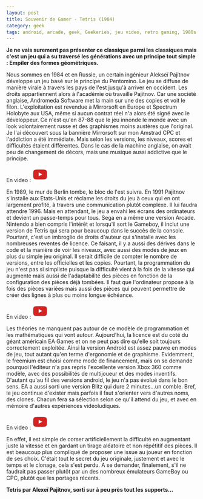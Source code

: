 ```yaml
---
layout: post
title: Souvenir de Gamer - Tetris (1984)
category: geek
tags: android, arcade, geek, Geekeries, jeu video, retro gaming, 1980s
---
```

**Je ne vais surement pas présenter ce classique parmi les classiques mais c'est un jeu qui a su traversé les générations avec un principe tout simple : Empiler des formes géométriques.**

Nous sommes en 1984 et en Russie, un certain ingénieur Alekseï Pajitnov développe un jeu basé sur le principe du Pentomino. Le jeu se diffuse de manière virale à travers les pays de l'est jusqu'à arriver en occident. Les droits appartiennent alors à l'académie où travaille Pajitnov. Car une société anglaise, Andromeda Software met la main sur une des copies et voit le filon. L'exploitation est revendue à Mirrorsoft en Europe et Spectrum Holobyte aux USA, même si aucun contrat réel n'a alors été signé avec le développeur. Ce n'est qu'en 87-88 que le jeu innonde le monde avec un look volontairement russe et des graphismes moins austères que l'original. Je l'ai découvert sous la bannière Mirrorsoft sur mon Amstrad CPC et l'addiction a été immédiate. Mais selon les versions, les niveaux, scores et difficultés étaient différentes. Dans le cas de la machine anglaise, on avait peu de changement de décors, mais une musique aussi addictive que le principe.

En video : [![video](/images/youtube.png)](https://www.youtube.com/watch?v=8BXd3b5kaGg)

En 1989, le mur de Berlin tombe, le bloc de l'est suivra. En 1991 Pajitnov s'installe aux Etats-Unis et réclame les droits du jeu à ceux qui en ont largement profité, à travers une communication plutôt complexe. Il lui faudra attendre 1996. Mais en attendant, le jeu a envahi les écrans des ordinateurs et devient un passe-temps pour tous. Sega en a même une version Arcade. Nintendo a bien compris l'intérêt et lorsqu'il sort le Gameboy, il inclut une version de Tetris qui sera pour beaucoup dans le succès de la console. Pourtant, c'est un imbroglio de droits d'auteur qui s'installe avec les nombreuses reventes de licence. Ce faisant, il y a aussi des dérives dans le code et la manière de voir les niveaux, avec aussi des modes de jeux en plus du simple jeu original. Il serait difficile de compter le nombre de versions, entre les officielles et les copies. Pourtant, la programmation du jeu n'est pas si simpliste puisque la difficulté vient à la fois de la vitesse qui augmente mais aussi de l'adaptabilité des pièces en fonction de la configuration des pièces déjà tombées. Il faut que l'ordinateur propose à la fois des pièces variées mais aussi des pièces qui peuvent permettre de créer des lignes à plus ou moins longue échéance.

En video : [![video](/images/youtube.png)](https://www.youtube.com/watch?v=h_jxLCHTC98)

Les théories ne manquent pas autour de ce modèle de programmation et les mathématiques qui vont autour. Aujourd'hui, la licence est du coté du géant américain EA Games et on ne peut pas dire qu'elle soit toujours correctement exploitée. Ainsi la version Android est assez pauvre en modes de jeu, tout autant qu'en terme d'ergonomie et de graphisme. Evidemment, le freemium est choisi comme mode de financement, mais on se demande pourquoi l'éditeur n'a pas repris l'excellente version Xbox 360 comme modèle, avec des possibilités de multijoueur et des modes inventifs. D'autant qu'au fil des versions android, le jeu n'a pas évolué dans le bon sens. EA a aussi sorti une version Blitz qui dure 2 minutes...un comble. Bref, le jeu continue d'exister mais parfois il faut s'orienter vers d'autres noms, des clones. Chacun fera sa sélection selon ce qu'il attend du jeu, et avec en mémoire d'autres expériences vidéoludiques.

En video : [![video](/images/youtube.png)](https://www.youtube.com/watch?v=6Xue_A82Fi0)

En effet, il est simple de corser artificiellement la difficulté en augmentant juste la vitesse et en gardant un tirage aléatoire et non répétitif des pièces. Il est beaucoup plus compliqué de proposer une issue au joueur en fonction de ses choix. C'était tout le secret du jeu originale, justement et avec le temps et le clonage, cela s'est perdu. A se demander, finalement, s'il ne faudrait pas passer plutôt par un des nombreux émulateurs GameBoy ou CPC, plutôt que les portages récents.

**Tetris par Alexeï Pajitnov, sorti sur à peu près tout les supports...**
